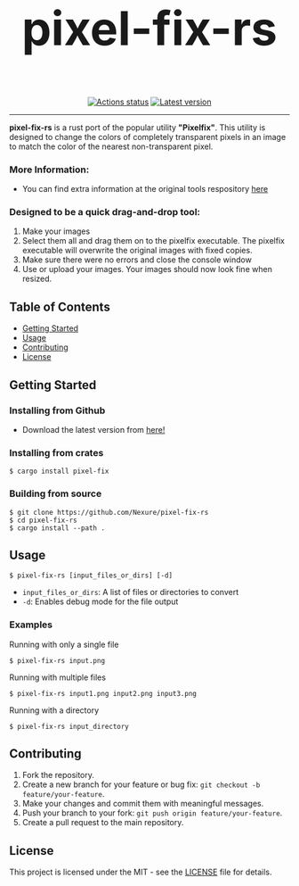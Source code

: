 
<div align="center">
	<h1 style="font-size: 6em">pixel-fix-rs</h1>
</div>

<div>&nbsp;</div>

<div align="center">
    <a href="https://github.com/Nexur/pixel-fix-rs/actions"><img src="https://github.com/Nexure/pixel-fix-rs/workflows/CI/badge.svg" alt="Actions status" /></a>
    <a href="https://crates.io/crates/pixel-fix"><img src="https://img.shields.io/crates/v/pixel-fix-rs.svg?label=latest%20release" alt="Latest version" /></a>
</div>

<hr />

**pixel-fix-rs** is a rust port of the popular utility **"Pixelfix"**. This utility is designed to change the colors of completely transparent pixels in an image to match the color of the nearest non-transparent pixel.

### More Information:
- You can find extra information at the original tools respository [here](https://github.com/Corecii/Transparent-Pixel-Fix/blob/master/README.md#more-info)


### Designed to be a quick drag-and-drop tool:
1. Make your images
2. Select them all and drag them on to the pixelfix executable. The pixelfix executable will overwrite the original images with fixed copies.
3. Make sure there were no errors and close the console window
4. Use or upload your images. Your images should now look fine when resized.

## Table of Contents

- [Getting Started](#getting-started)
- [Usage](#usage)
- [Contributing](#contributing)
- [License](#license)

## Getting Started


### Installing from Github
- Download the latest version from [here!](https://github.com/Nexure/pixel-fix-rs/releases/latest)

### Installing from crates

```shell
$ cargo install pixel-fix
```

### Building from source
```shell
$ git clone https://github.com/Nexure/pixel-fix-rs
$ cd pixel-fix-rs
$ cargo install --path .
```

## Usage


```shell
$ pixel-fix-rs [input_files_or_dirs] [-d]
```

- `input_files_or_dirs`: A list of files or directories to convert
- `-d`: Enables debug mode for the file output

### Examples

Running with only a single file
```shell
$ pixel-fix-rs input.png
```

Running with multiple files
```shell
$ pixel-fix-rs input1.png input2.png input3.png
```

Running with a directory
```shell
$ pixel-fix-rs input_directory
```

## Contributing

1. Fork the repository.
2. Create a new branch for your feature or bug fix: `git checkout -b feature/your-feature`.
3. Make your changes and commit them with meaningful messages.
4. Push your branch to your fork: `git push origin feature/your-feature`.
5. Create a pull request to the main repository.

## License

This project is licensed under the MIT - see the [LICENSE](LICENSE) file for details.
